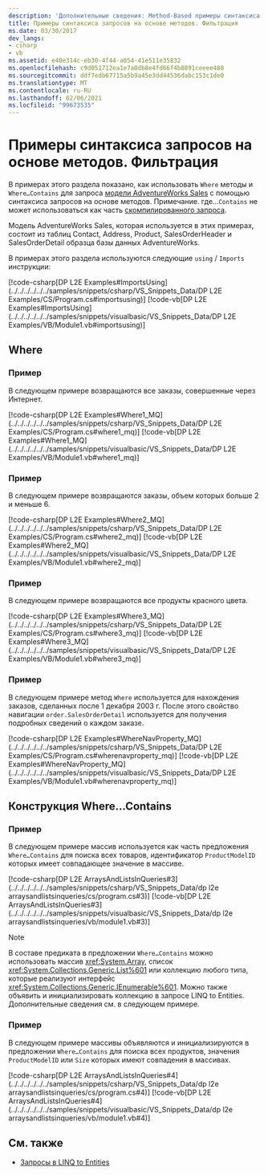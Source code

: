 ```yaml
---
description: 'Дополнительные сведения: Method-Based примеры синтаксиса запросов: Фильтрация'
title: Примеры синтаксиса запросов на основе методов. Фильтрация
ms.date: 03/30/2017
dev_langs:
- csharp
- vb
ms.assetid: e40e314c-eb30-4f44-a054-41e511e35832
ms.openlocfilehash: c9d051712ea1e7a0db8e4fd66f4b8891ceeee488
ms.sourcegitcommit: ddf7edb67715a5b9a45e3dd44536dabc153c1de0
ms.translationtype: MT
ms.contentlocale: ru-RU
ms.lasthandoff: 02/06/2021
ms.locfileid: "99673535"
---
```

# <a name="method-based-query-syntax-examples-filtering"></a>Примеры синтаксиса запросов на основе методов. Фильтрация

В примерах этого раздела показано, как использовать `Where` методы и `Where…Contains` для запроса [модели AdventureWorks Sales](https://github.com/Microsoft/sql-server-samples/releases/tag/adventureworks) с помощью синтаксиса запросов на основе методов. Примечание. где...`Contains` не может использоваться как часть [скомпилированного запроса](compiled-queries-linq-to-entities.md).  
  
 Модель AdventureWorks Sales, которая используется в этих примерах, состоит из таблиц Contact, Address, Product, SalesOrderHeader и SalesOrderDetail образца базы данных AdventureWorks.  
  
 В примерах этого раздела используются следующие `using` / `Imports` инструкции:  
  
 [!code-csharp[DP L2E Examples#ImportsUsing](../../../../../../samples/snippets/csharp/VS_Snippets_Data/DP L2E Examples/CS/Program.cs#importsusing)]
 [!code-vb[DP L2E Examples#ImportsUsing](../../../../../../samples/snippets/visualbasic/VS_Snippets_Data/DP L2E Examples/VB/Module1.vb#importsusing)]  
  
## <a name="where"></a>Where  
  
### <a name="example"></a>Пример  

 В следующем примере возвращаются все заказы, совершенные через Интернет.  
  
 [!code-csharp[DP L2E Examples#Where1_MQ](../../../../../../samples/snippets/csharp/VS_Snippets_Data/DP L2E Examples/CS/Program.cs#where1_mq)]
 [!code-vb[DP L2E Examples#Where1_MQ](../../../../../../samples/snippets/visualbasic/VS_Snippets_Data/DP L2E Examples/VB/Module1.vb#where1_mq)]  
  
### <a name="example"></a>Пример  

 В следующем примере возвращаются заказы, объем которых больше 2 и меньше 6.  
  
 [!code-csharp[DP L2E Examples#Where2_MQ](../../../../../../samples/snippets/csharp/VS_Snippets_Data/DP L2E Examples/CS/Program.cs#where2_mq)]
 [!code-vb[DP L2E Examples#Where2_MQ](../../../../../../samples/snippets/visualbasic/VS_Snippets_Data/DP L2E Examples/VB/Module1.vb#where2_mq)]  
  
### <a name="example"></a>Пример  

 В следующем примере возвращаются все продукты красного цвета.  
  
 [!code-csharp[DP L2E Examples#Where3_MQ](../../../../../../samples/snippets/csharp/VS_Snippets_Data/DP L2E Examples/CS/Program.cs#where3_mq)]
 [!code-vb[DP L2E Examples#Where3_MQ](../../../../../../samples/snippets/visualbasic/VS_Snippets_Data/DP L2E Examples/VB/Module1.vb#where3_mq)]  
  
### <a name="example"></a>Пример  

 В следующем примере метод `Where` используется для нахождения заказов, сделанных после 1 декабря 2003 г. После этого свойство навигации `order.SalesOrderDetail` используется для получения подробных сведений о каждом заказе.  
  
 [!code-csharp[DP L2E Examples#WhereNavProperty_MQ](../../../../../../samples/snippets/csharp/VS_Snippets_Data/DP L2E Examples/CS/Program.cs#wherenavproperty_mq)]
 [!code-vb[DP L2E Examples#WhereNavProperty_MQ](../../../../../../samples/snippets/visualbasic/VS_Snippets_Data/DP L2E Examples/VB/Module1.vb#wherenavproperty_mq)]  
  
## <a name="wherecontains"></a>Конструкция Where…Contains  
  
### <a name="example"></a>Пример  

 В следующем примере массив используется как часть предложения `Where…Contains` для поиска всех товаров, идентификатор `ProductModelID` которых имеет совпадающее значение в массиве.  
  
 [!code-csharp[DP L2E ArraysAndListsInQueries#3](../../../../../../samples/snippets/csharp/VS_Snippets_Data/dp l2e arraysandlistsinqueries/cs/program.cs#3)]
 [!code-vb[DP L2E ArraysAndListsInQueries#3](../../../../../../samples/snippets/visualbasic/VS_Snippets_Data/dp l2e arraysandlistsinqueries/vb/module1.vb#3)]  
  
> [!NOTE]
> В составе предиката в предложении `Where…Contains` можно использовать массив <xref:System.Array>, список <xref:System.Collections.Generic.List%601> или коллекцию любого типа, которые реализуют интерфейс <xref:System.Collections.Generic.IEnumerable%601>. Можно также объявить и инициализировать коллекцию в запросе LINQ to Entities. Дополнительные сведения см. в следующем примере.  
  
### <a name="example"></a>Пример  

 В следующем примере массивы объявляются и инициализируются в предложении `Where…Contains` для поиска всех продуктов, значения `ProductModelID` или `Size` которых имеют совпадения в массивах.  
  
 [!code-csharp[DP L2E ArraysAndListsInQueries#4](../../../../../../samples/snippets/csharp/VS_Snippets_Data/dp l2e arraysandlistsinqueries/cs/program.cs#4)]
 [!code-vb[DP L2E ArraysAndListsInQueries#4](../../../../../../samples/snippets/visualbasic/VS_Snippets_Data/dp l2e arraysandlistsinqueries/vb/module1.vb#4)]  
  
## <a name="see-also"></a>См. также

- [Запросы в LINQ to Entities](queries-in-linq-to-entities.md)
